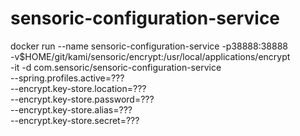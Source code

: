 # sensoric-configuration-service

docker run --name sensoric-configuration-service -p38888:38888 \
    -v$HOME/git/kami/sensoric/encrypt:/usr/local/applications/encrypt \
    -it -d com.sensoric/sensoric-configuration-service \
    --spring.profiles.active=??? \
    --encrypt.key-store.location=??? \
    --encrypt.key-store.password=??? \
    --encrypt.key-store.alias=??? \
    --encrypt.key-store.secret=???
